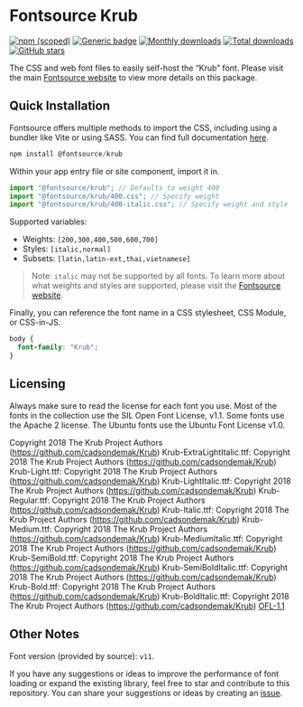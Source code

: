 # Fontsource Krub

[![npm (scoped)](https://img.shields.io/npm/v/@fontsource/krub?color=brightgreen)](https://www.npmjs.com/package/@fontsource/krub) [![Generic badge](https://img.shields.io/badge/fontsource-passing-brightgreen)](https://github.com/fontsource/fontsource) [![Monthly downloads](https://badgen.net/npm/dm/@fontsource/krub)](https://github.com/fontsource/fontsource) [![Total downloads](https://badgen.net/npm/dt/@fontsource/krub)](https://github.com/fontsource/fontsource) [![GitHub stars](https://img.shields.io/github/stars/fontsource/fontsource.svg?style=social&label=Star)](https://github.com/fontsource/fontsource/stargazers)

The CSS and web font files to easily self-host the “Krub” font. Please visit the main [Fontsource website](https://fontsource.org/fonts/krub) to view more details on this package.

## Quick Installation

Fontsource offers multiple methods to import the CSS, including using a bundler like Vite or using SASS. You can find full documentation [here](https://fontsource.org/docs/getting-started/introduction).

```javascript
npm install @fontsource/krub
```

Within your app entry file or site component, import it in.

```javascript
import "@fontsource/krub"; // Defaults to weight 400
import "@fontsource/krub/400.css"; // Specify weight
import "@fontsource/krub/400-italic.css"; // Specify weight and style
```

Supported variables:
- Weights: `[200,300,400,500,600,700]`
- Styles: `[italic,normal]`
- Subsets: `[latin,latin-ext,thai,vietnamese]`

> Note: `italic` may not be supported by all fonts. To learn more about what weights and styles are supported, please visit the [Fontsource website](https://fontsource.org/fonts/krub).

Finally, you can reference the font name in a CSS stylesheet, CSS Module, or CSS-in-JS.

```css
body {
  font-family: "Krub";
}
```

## Licensing
Always make sure to read the license for each font you use. Most of the fonts in the collection use the SIL Open Font License, v1.1. Some fonts use the Apache 2 license. The Ubuntu fonts use the Ubuntu Font License v1.0.

Copyright 2018 The Krub Project Authors (https://github.com/cadsondemak/Krub) Krub-ExtraLightItalic.ttf: Copyright 2018 The Krub Project Authors (https://github.com/cadsondemak/Krub) Krub-Light.ttf: Copyright 2018 The Krub Project Authors (https://github.com/cadsondemak/Krub) Krub-LightItalic.ttf: Copyright 2018 The Krub Project Authors (https://github.com/cadsondemak/Krub) Krub-Regular.ttf: Copyright 2018 The Krub Project Authors (https://github.com/cadsondemak/Krub) Krub-Italic.ttf: Copyright 2018 The Krub Project Authors (https://github.com/cadsondemak/Krub) Krub-Medium.ttf: Copyright 2018 The Krub Project Authors (https://github.com/cadsondemak/Krub) Krub-MediumItalic.ttf: Copyright 2018 The Krub Project Authors (https://github.com/cadsondemak/Krub) Krub-SemiBold.ttf: Copyright 2018 The Krub Project Authors (https://github.com/cadsondemak/Krub) Krub-SemiBoldItalic.ttf: Copyright 2018 The Krub Project Authors (https://github.com/cadsondemak/Krub) Krub-Bold.ttf: Copyright 2018 The Krub Project Authors (https://github.com/cadsondemak/Krub) Krub-BoldItalic.ttf: Copyright 2018 The Krub Project Authors (https://github.com/cadsondemak/Krub)
[OFL-1.1](https://openfontlicense.org)

## Other Notes
Font version (provided by source): `v11`.

If you have any suggestions or ideas to improve the performance of font loading or expand the existing library, feel free to star and contribute to this repository. You can share your suggestions or ideas by creating an [issue](https://github.com/fontsource/fontsource/issues).